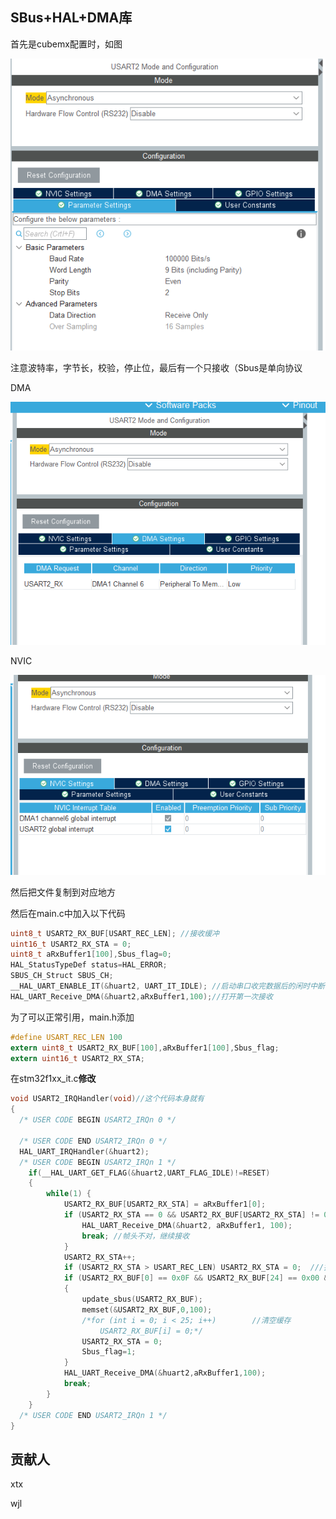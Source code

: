 ## SBus+HAL+DMA库

首先是cubemx配置时，如图

![image-20210524211615145](https://raw.githubusercontent.com/xutongxin1/xutongxin1.github.io/master/asset/%E6%97%A5%E5%BF%97/image-20210524211615145.png)

注意波特率，字节长，校验，停止位，最后有一个只接收（Sbus是单向协议

DMA

![image-20210524211847831](https://raw.githubusercontent.com/xutongxin1/xutongxin1.github.io/master/asset/%E6%97%A5%E5%BF%97/image-20210524211847831.png)

NVIC

![image-20210524211905625](https://raw.githubusercontent.com/xutongxin1/xutongxin1.github.io/master/asset/%E6%97%A5%E5%BF%97/image-20210524211905625.png)

然后把文件复制到对应地方

然后在main.c中加入以下代码

```c
uint8_t USART2_RX_BUF[USART_REC_LEN]; //接收缓冲
uint16_t USART2_RX_STA = 0; 
uint8_t aRxBuffer1[100],Sbus_flag=0;
HAL_StatusTypeDef status=HAL_ERROR;
SBUS_CH_Struct SBUS_CH;
__HAL_UART_ENABLE_IT(&huart2, UART_IT_IDLE); //启动串口收完数据后的闲时中断
HAL_UART_Receive_DMA(&huart2,aRxBuffer1,100);//打开第一次接收
```

为了可以正常引用，main.h添加

```c
#define USART_REC_LEN 100
extern uint8_t USART2_RX_BUF[100],aRxBuffer1[100],Sbus_flag;
extern uint16_t USART2_RX_STA;
```

在stm32f1xx_it.c**修改**

```c
void USART2_IRQHandler(void)//这个代码本身就有
{
  /* USER CODE BEGIN USART2_IRQn 0 */

  /* USER CODE END USART2_IRQn 0 */
  HAL_UART_IRQHandler(&huart2);
  /* USER CODE BEGIN USART2_IRQn 1 */
    if(__HAL_UART_GET_FLAG(&huart2,UART_FLAG_IDLE)!=RESET)
    {
        while(1) {
            USART2_RX_BUF[USART2_RX_STA] = aRxBuffer1[0];
            if (USART2_RX_STA == 0 && USART2_RX_BUF[USART2_RX_STA] != 0x0F) {
                HAL_UART_Receive_DMA(&huart2, aRxBuffer1, 100);
                break; //帧头不对，继续接收
            }
            USART2_RX_STA++;
            if (USART2_RX_STA > USART_REC_LEN) USART2_RX_STA = 0;  ///接收数据错误,重新开始接收
            if (USART2_RX_BUF[0] == 0x0F && USART2_RX_BUF[24] == 0x00 && USART2_RX_STA == 25)    //接受完一帧
            {
                update_sbus(USART2_RX_BUF);
                memset(&USART2_RX_BUF,0,100);
                /*for (int i = 0; i < 25; i++)        //清空缓存
                    USART2_RX_BUF[i] = 0;*/
                USART2_RX_STA = 0;
                Sbus_flag=1;
            }
            HAL_UART_Receive_DMA(&huart2,aRxBuffer1,100);
            break;
        }
    }
  /* USER CODE END USART2_IRQn 1 */
}
```

## 贡献人

xtx

wjl
